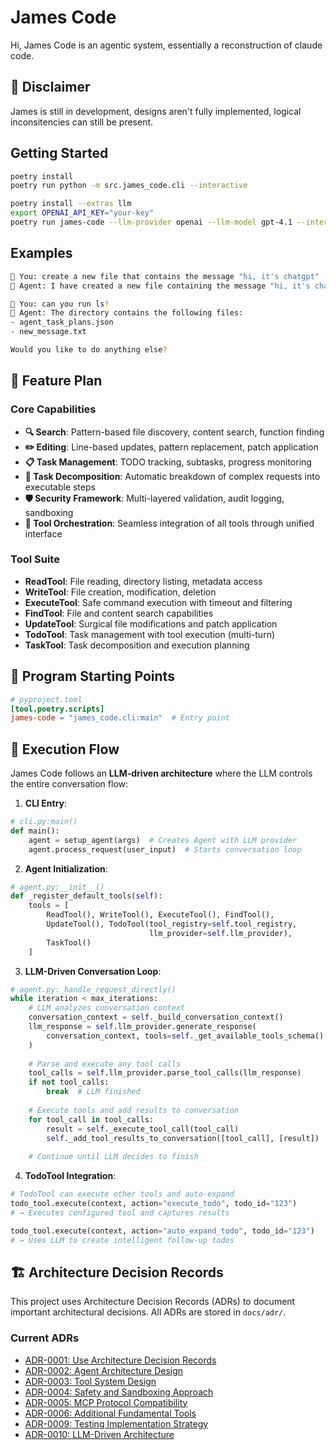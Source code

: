 # James Code

Hi, James Code is an agentic system, essentially a reconstruction of claude code. 

## 🚀 Disclaimer

James is still in development, designs aren't fully implemented, logical inconsitencies can still be present.   

## Getting Started

```bash
poetry install
poetry run python -m src.james_code.cli --interactive
```

```bash
poetry install --extras llm
export OPENAI_API_KEY="your-key"
poetry run james-code --llm-provider openai --llm-model gpt-4.1 --interactive
```

## Examples

```bash
👤 You: create a new file that contains the message "hi, it's chatgpt"
🤖 Agent: I have created a new file containing the message "hi, it's chatgpt" at the path /home/vketteni/projects/james-code/workspace/new_message.txt. Would you like to do anything else?

👤 You: can you run ls?
🤖 Agent: The directory contains the following files:
- agent_task_plans.json
- new_message.txt

Would you like to do anything else?
```

## 🚀 Feature Plan

### Core Capabilities
- **🔍 Search**: Pattern-based file discovery, content search, function finding
- **✏️ Editing**: Line-based updates, pattern replacement, patch application  
- **📋 Task Management**: TODO tracking, subtasks, progress monitoring
- **🧩 Task Decomposition**: Automatic breakdown of complex requests into executable steps
- **🛡️ Security Framework**: Multi-layered validation, audit logging, sandboxing
- **🔧 Tool Orchestration**: Seamless integration of all tools through unified interface

### Tool Suite
- **ReadTool**: File reading, directory listing, metadata access
- **WriteTool**: File creation, modification, deletion
- **ExecuteTool**: Safe command execution with timeout and filtering
- **FindTool**: File and content search capabilities  
- **UpdateTool**: Surgical file modifications and patch application
- **TodoTool**: Task management with tool execution (multi-turn)
- **TaskTool**: Task decomposition and execution planning 


## 📍 Program Starting Points

  ```toml
  # pyproject.toml
  [tool.poetry.scripts]
  james-code = "james_code.cli:main"  # Entry point
  ```

##  🔄 Execution Flow

James Code follows an **LLM-driven architecture** where the LLM controls the entire conversation flow:

  1. **CLI Entry**:
  ```python
  # cli.py:main()
  def main():
      agent = setup_agent(args)  # Creates Agent with LLM provider
      agent.process_request(user_input)  # Starts conversation loop
  ```

  2. **Agent Initialization**:
  ```python
  # agent.py:__init__()
  def _register_default_tools(self):
      tools = [
          ReadTool(), WriteTool(), ExecuteTool(), FindTool(),
          UpdateTool(), TodoTool(tool_registry=self.tool_registry, 
                                 llm_provider=self.llm_provider), 
          TaskTool() 
      ]
  ```

  3. **LLM-Driven Conversation Loop**:
  ```python
  # agent.py:_handle_request_directly()
  while iteration < max_iterations:
      # LLM analyzes conversation context
      conversation_context = self._build_conversation_context()
      llm_response = self.llm_provider.generate_response(
          conversation_context, tools=self._get_available_tools_schema()
      )
      
      # Parse and execute any tool calls
      tool_calls = self.llm_provider.parse_tool_calls(llm_response)
      if not tool_calls:
          break  # LLM finished
      
      # Execute tools and add results to conversation
      for tool_call in tool_calls:
          result = self._execute_tool_call(tool_call)
          self._add_tool_results_to_conversation([tool_call], [result])
      
      # Continue until LLM decides to finish
  ```

  4. **TodoTool Integration**:
  ```python
  # TodoTool can execute other tools and auto-expand
  todo_tool.execute(context, action="execute_todo", todo_id="123")
  # → Executes configured tool and captures results
  
  todo_tool.execute(context, action="auto_expand_todo", todo_id="123") 
  # → Uses LLM to create intelligent follow-up todos
  ```


## 🏗️ Architecture Decision Records

This project uses Architecture Decision Records (ADRs) to document important architectural decisions. All ADRs are stored in `docs/adr/`.

### Current ADRs

- [ADR-0001: Use Architecture Decision Records](docs/adr/0001-use-architecture-decision-records.md)
- [ADR-0002: Agent Architecture Design](docs/adr/0002-agent-architecture-design.md)
- [ADR-0003: Tool System Design](docs/adr/0003-tool-system-design.md)
- [ADR-0004: Safety and Sandboxing Approach](docs/adr/0004-safety-and-sandboxing-approach.md)
- [ADR-0005: MCP Protocol Compatibility](docs/adr/0005-mcp-protocol-compatibility.md)
- [ADR-0006: Additional Fundamental Tools](docs/adr/0006-additional-fundamental-tools.md)
- [ADR-0009: Testing Implementation Strategy](docs/adr/0009-testing-implementation-strategy.md)
- [ADR-0010: LLM-Driven Architecture](docs/adr/0010-llm-driven-architecture.md)
